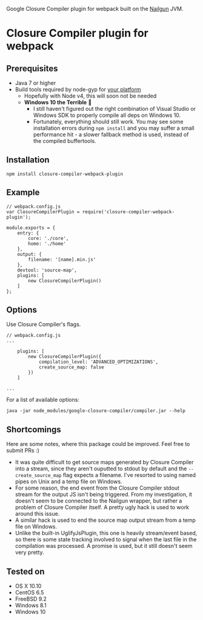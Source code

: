 Google Closure Compiler plugin for webpack built on the [Nailgun](http://martiansoftware.com/nailgun/) JVM.

# Closure Compiler plugin for webpack

## Prerequisites

- Java 7 or higher
- Build tools required by node-gyp for [your platform](https://github.com/nodejs/node-gyp#installation)
	- Hopefully with Node v4, this will soon not be needed
	- **Windows 10 the Terrible** :speak_no_evil:
		- I still haven't figured out the right combination of Visual Studio or Windows SDK to properly compile all deps on Windows 10.
		- Fortunately, everything should still work. You may see some installation errors during ```npm install``` and you may suffer a small performance hit - a slower fallback method is used, instead of the compiled buffertools.

## Installation

```
npm install closure-compiler-webpack-plugin
```

## Example

```
// webpack.config.js
var ClosureCompilerPlugin = require('closure-compiler-webpack-plugin');

module.exports = {
	entry: {
		core: './core',
		home: './home'
	},
	output: {
		filename: '[name].min.js'
	},
	devtool: 'source-map',
	plugins: [
		new ClosureCompilerPlugin()
	]
};
```

## Options

Use Closure Compiler's flags.

```
// webpack.config.js
...

	plugins: [
		new ClosureCompilerPlugin({
			compilation_level: 'ADVANCED_OPTIMIZATIONS',
			create_source_map: false
		})
	]

...
```

For a list of available options:

```
java -jar node_modules/google-closure-compiler/compiler.jar --help
```

## Shortcomings

Here are some notes, where this package could be improved. Feel free to submit PRs :)

- It was quite difficult to get source maps generated by Closure Compiler into a stream, since they aren't ouputted to stdout by default and the ```--create_source_map``` flag expects a filename. I've resorted to using named pipes on Unix and a temp file on Windows.
- For some reason, the end event from the Closure Compiler stdout stream for the output JS isn't being triggered. From my investigation, it doesn't seem to be connected to the Nailgun wrapper, but rather a problem of Closure Compiler itself. A pretty ugly hack is used to work around this issue.
- A similar hack is used to end the source map output stream from a temp file on Windows.
- Unlike the built-in UglifyJsPlugin, this one is heavily stream/event based, so there is some state tracking involved to signal when the last file in the compilation was processed. A promise is used, but it still doesn't seem very pretty.

## Tested on

- OS X 10.10
- CentOS 6.5
- FreeBSD 9.2
- Windows 8.1
- Windows 10